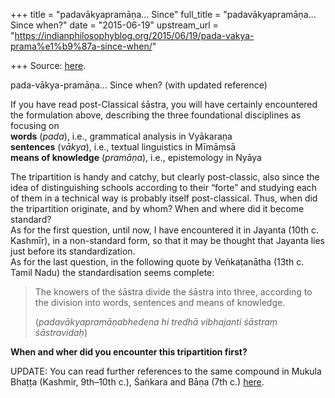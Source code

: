 +++
title = "padavākyapramāṇa… Since"
full_title = "padavākyapramāṇa… Since when?"
date = "2015-06-19"
upstream_url = "https://indianphilosophyblog.org/2015/06/19/pada-vakya-prama%e1%b9%87a-since-when/"

+++
Source: [here](https://indianphilosophyblog.org/2015/06/19/pada-vakya-prama%e1%b9%87a-since-when/).

pada-vākya-pramāṇa… Since when? (with updated reference)

If you have read post-Classical śāstra, you will have certainly
encountered the formulation above, describing the three foundational
disciplines as focusing on  
**words** (*pada*), i.e., grammatical analysis in Vyākaraṇa  
**sentences** (*vākya*), i.e., textual linguistics in Mīmāṃsā  
**means of knowledge** (*pramāṇa*), i.e., epistemology in Nyāya

The tripartition is handy and catchy, but clearly post-classic, also
since the idea of distinguishing schools according to their “forte” and
studying each of them in a technical way is probably itself
post-classical. Thus, when did the tripartition originate, and by whom?
When and where did it become standard?  
As for the first question, until now, I have encountered it in Jayanta
(10th c. Kashmīr), in a non-standard form, so that it may be thought
that Jayanta lies just before its standardization.  
As for the last question, in the following quote by Veṅkaṭanātha (13th
c. Tamil Nadu) the standardisation seems complete:

> The knowers of the śāstra divide the śāstra into three, according to
> the division into words, sentences and means of knowledge.
>
> (*padavākyapramāṇabhedena hi tredhā vibhajanti śāstraṃ śāstravidaḥ*)

**When and wher did you encounter this tripartition first?**

UPDATE: You can read further references to the same compound in Mukula
Bhaṭṭa (Kashmir, 9th–10th c.), Śaṅkara and Bāṇa (7th c.)
[here](http://elisafreschi.com/2015/06/18/pada-vakya-prama%E1%B9%87a-since-when/).
